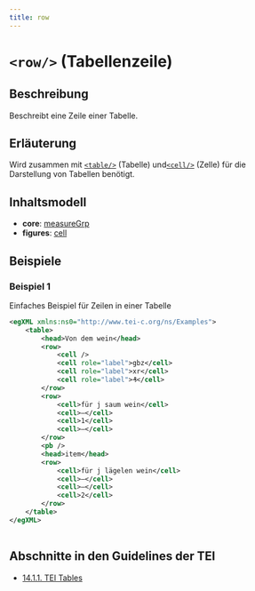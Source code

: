 ```yaml
---
title: row
---
```




# `<row/>` (Tabellenzeile)

## Beschreibung

Beschreibt eine Zeile einer Tabelle.

## Erläuterung

Wird zusammen mit [`<table/>`](table.md)  (Tabelle) und[`<cell/>`](cell.md)  (Zelle) für die Darstellung von Tabellen benötigt.

## Inhaltsmodell

- **core**: [measureGrp](measureGrp.md)
- **figures**: [cell](cell.md)

## Beispiele

### Beispiel 1

Einfaches Beispiel für Zeilen in einer Tabelle

```xml
<egXML xmlns:ns0="http://www.tei-c.org/ns/Examples">
    <table>
        <head>Von dem wein</head>
        <row>
            <cell />
            <cell role="label">gbz</cell>
            <cell role="label">xr</cell>
            <cell role="label">₰</cell>
        </row>
        <row>
            <cell>für j saum wein</cell>
            <cell>–</cell>
            <cell>1</cell>
            <cell>–</cell>
        </row>
        <pb />
        <head>item</head>
        <row>
            <cell>für j lägelen wein</cell>
            <cell>–</cell>
            <cell>–</cell>
            <cell>2</cell>
        </row>
    </table>
</egXML>
               
```

## Abschnitte in den Guidelines der TEI

- [14.1.1. TEI Tables](https://www.tei-c.org/release/doc/tei-p5-doc/en/html/FT.html#FTTAB1)
